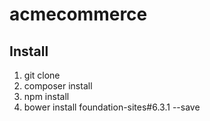 # acmecommerce

## Install

1. git clone 
2. composer install
3. npm install
4. bower install foundation-sites#6.3.1 --save